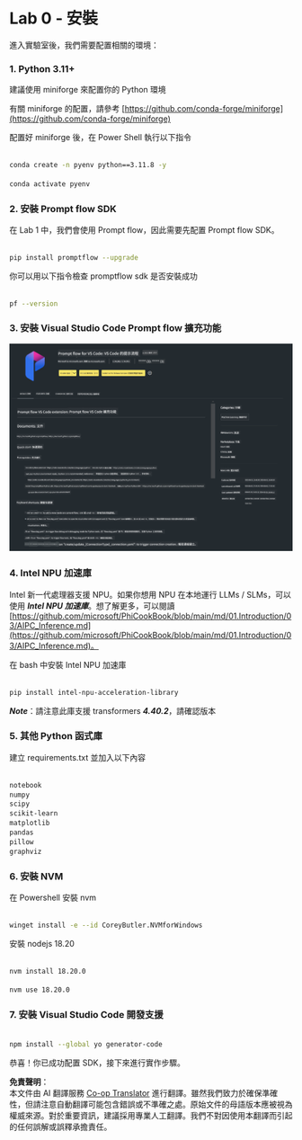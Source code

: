<!--
CO_OP_TRANSLATOR_METADATA:
{
  "original_hash": "a4ef39027902e82f2c33d568d2a2259a",
  "translation_date": "2025-07-17T03:48:35+00:00",
  "source_file": "md/02.Application/02.Code/Phi3/VSCodeExt/HOL/AIPC/01.Installations.md",
  "language_code": "hk"
}
-->
# **Lab 0 - 安裝**

進入實驗室後，我們需要配置相關的環境：


### **1. Python 3.11+**

建議使用 miniforge 來配置你的 Python 環境

有關 miniforge 的配置，請參考 [https://github.com/conda-forge/miniforge](https://github.com/conda-forge/miniforge)

配置好 miniforge 後，在 Power Shell 執行以下指令

```bash

conda create -n pyenv python==3.11.8 -y

conda activate pyenv

```


### **2. 安裝 Prompt flow SDK**

在 Lab 1 中，我們會使用 Prompt flow，因此需要先配置 Prompt flow SDK。

```bash

pip install promptflow --upgrade

```

你可以用以下指令檢查 promptflow sdk 是否安裝成功


```bash

pf --version

```

### **3. 安裝 Visual Studio Code Prompt flow 擴充功能**

![pf](../../../../../../../../../translated_images/pf_ext.8cf76b5846e9b8562b0dd276004237b3ff3797066b9f912d39c0ae6c88b35878.hk.png)


### **4. Intel NPU 加速庫**

Intel 新一代處理器支援 NPU。如果你想用 NPU 在本地運行 LLMs / SLMs，可以使用 ***Intel NPU 加速庫***。想了解更多，可以閱讀 [https://github.com/microsoft/PhiCookBook/blob/main/md/01.Introduction/03/AIPC_Inference.md](https://github.com/microsoft/PhiCookBook/blob/main/md/01.Introduction/03/AIPC_Inference.md)。

在 bash 中安裝 Intel NPU 加速庫


```bash

pip install intel-npu-acceleration-library

```

***Note***：請注意此庫支援 transformers ***4.40.2***，請確認版本


### **5. 其他 Python 函式庫**


建立 requirements.txt 並加入以下內容

```txt

notebook
numpy 
scipy 
scikit-learn 
matplotlib 
pandas 
pillow 
graphviz

```


### **6. 安裝 NVM**

在 Powershell 安裝 nvm


```bash

winget install -e --id CoreyButler.NVMforWindows

```

安裝 nodejs 18.20


```bash

nvm install 18.20.0

nvm use 18.20.0

```

### **7. 安裝 Visual Studio Code 開發支援**


```bash

npm install --global yo generator-code

```

恭喜！你已成功配置 SDK，接下來進行實作步驟。

**免責聲明**：  
本文件由 AI 翻譯服務 [Co-op Translator](https://github.com/Azure/co-op-translator) 進行翻譯。雖然我們致力於確保準確性，但請注意自動翻譯可能包含錯誤或不準確之處。原始文件的母語版本應被視為權威來源。對於重要資訊，建議採用專業人工翻譯。我們不對因使用本翻譯而引起的任何誤解或誤釋承擔責任。